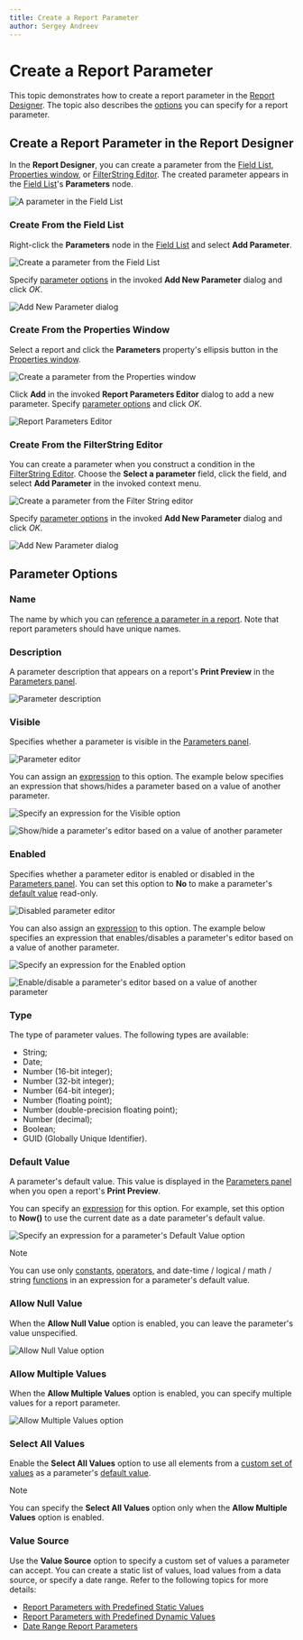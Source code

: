 ```yaml
---
title: Create a Report Parameter
author: Sergey Andreev
---
```


# Create a Report Parameter

This topic demonstrates how to create a report parameter in the [Report Designer](../../report-designer-for-winforms.md). The topic also describes the [options](#parameter-options) you can specify for a report parameter.

## Create a Report Parameter in the Report Designer

In the **Report Designer**, you can create a parameter from the [Field List](../report-designer-tools/ui-panels/field-list.md), [Properties window](../report-designer-tools/ui-panels/property-grid-tabbed-view.md), or [FilterString Editor](../use-expressions.md#filterstring-editor). The created parameter appears in the [Field List](../report-designer-tools/ui-panels/field-list.md)'s **Parameters** node.

![A parameter in the Field List](../../../../images/field-list-parameters-section.png)

### Create From the Field List

Right-click the **Parameters** node in the [Field List](../report-designer-tools/ui-panels/field-list.md) and select **Add Parameter**.

![Create a parameter from the Field List](../../../../images/field-list-add-parameter.png)

Specify [parameter options](#parameter-options) in the invoked **Add New Parameter** dialog and click *OK*.

![Add New Parameter dialog](../../../../images/add-new-parameter-dialog.png)

### Create From the Properties Window

Select a report and click the **Parameters** property's ellipsis button in the [Properties window](../report-designer-tools/ui-panels/property-grid-tabbed-view.md).

![Create a parameter from the Properties window](../../../../images/property-grid-add-parameter.png)

Click **Add** in the invoked **Report Parameters Editor** dialog to add a new parameter. Specify [parameter options](#parameter-options) and click *OK*.

![Report Parameters Editor](../../../../images/report-parameters-editor.png)

### Create From the FilterString Editor

You can create a parameter when you construct a condition in the [FilterString Editor](../use-expressions.md#filterstring-editor). Choose the **Select a parameter** field, click the field, and select **Add Parameter** in the invoked context menu.

![Create a parameter from the Filter String editor](../../../../images/filter-string-editor-add-parameter.png)

Specify [parameter options](#parameter-options) in the invoked **Add New Parameter** dialog and click *OK*.

![Add New Parameter dialog](../../../../images/add-new-parameter-dialog.png)

## Parameter Options

### Name

The name by which you can [reference a parameter in a report](reference-report-parameters.md). Note that report parameters should have unique names.

### Description

A parameter description that appears on a report's **Print Preview** in the [Parameters panel](parameters-panel.md).

![Parameter description](../../../../images/parameter-description.png)

### Visible

Specifies whether a parameter is visible in the [Parameters panel](parameters-panel.md).

![Parameter editor](../../../../images/parameter-editor.png)

You can assign an [expression](../use-expressions.md) to this option. The example below specifies an expression that shows/hides a parameter based on a value of another parameter.

![Specify an expression for the Visible option](../../../../images/specify-expression-for-visible-option.png)

![Show/hide a parameter's editor based on a value of another parameter](../../../../images/show-hide-parameter-editor.gif)

### Enabled

Specifies whether a parameter editor is enabled or disabled in the [Parameters panel](parameters-panel.md). You can set this option to **No** to make a parameter's [default value](#default-value) read-only.

![Disabled parameter editor](../../../../images/disabled-parameter-editor.png)

You can also assign an [expression](../use-expressions.md) to this option. The example below specifies an expression that enables/disables a parameter's editor based on a value of another parameter.

![Specify an expression for the Enabled option](../../../../images/specify-expression-for-enabled-option.png)

![Enable/disable a parameter's editor based on a value of another parameter](../../../../images/enable-disable-parameter-editor.gif)

### Type

The type of parameter values. The following types are available:

* String;
* Date;
* Number (16-bit integer);
* Number (32-bit integer);
* Number (64-bit integer);
* Number (floating point);
* Number (double-precision floating point);
* Number (decimal);
* Boolean;
* GUID (Globally Unique Identifier).

### Default Value

A parameter's default value. This value is displayed in the [Parameters panel](parameters-panel.md) when you open a report's **Print Preview**.

You can specify an [expression](../use-expressions.md) for this option. For example, set this option to **Now()** to use the current date as a date parameter's default value.

![Specify an expression for a parameter's Default Value option](../../../../images/specify-expression-for-parameter-default-value.png)

> [!NOTE]
> You can use only [constants](../use-expressions/expression-syntax.md#constants), [operators](../use-expressions/expression-syntax.md#operators), and date-time / logical / math / string [functions](../use-expressions/expression-syntax.md#functions-basic) in an expression for a parameter's default value.

### Allow Null Value

When the **Allow Null Value** option is enabled, you can leave the parameter's value unspecified.

![Allow Null Value option](../../../../images/parameter-editor-null-value.png)

### Allow Multiple Values

When the **Allow Multiple Values** option is enabled, you can specify multiple values for a report parameter.

![Allow Multiple Values option](../../../../images/parameter-editor-multiple-values.png)

### Select All Values

Enable the **Select All Values** option to use all elements from a [custom set of values](#value-source) as a parameter's [default value](#default-value).

> [!NOTE]
> You can specify the **Select All Values** option only when the **Allow Multiple Values** option is enabled.

### Value Source

Use the **Value Source** option to specify a custom set of values a parameter can accept. You can create a static list of values, load values from a data source, or specify a date range. Refer to the following topics for more details:

* [Report Parameters with Predefined Static Values](report-parameters-with-predefined-static-values.md)
* [Report Parameters with Predefined Dynamic Values](report-parameters-with-predefined-dynamic-values.md)
* [Date Range Report Parameters](date-range-report-parameters.md)
